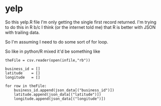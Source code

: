 yelp
====

So this yelp.R file I'm only getting the single first record returned. I'm trying to do this in R b/c I think (or the internet told me) that R is better with JSON with trailing data.

So I'm assuming I need to do some sort of for loop.

So like in python/R mixed it'd be something like

	theFile = csv.reader(open(infile,"rb"))
	
	business_id = []
	latitude    = []
	longitude   = []
	
	for row in theFile:
    	business_id.append(json_data[("business_id")])
    	latitude.append(json_data[("latitude")])
    	longitude.append(json_data[("longitude")])
  
